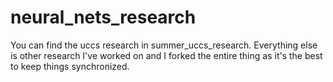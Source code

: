 # neural_nets_research
You can find the uccs research in summer_uccs_research. Everything else is other research I've worked on and I forked the entire thing as it's the best to keep things synchronized.
